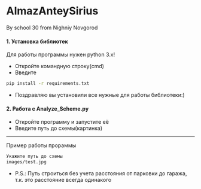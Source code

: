 # AlmazAnteySirius
By school 30 from Nighniy Novgorod 



#### 1. Установка библиотек
Для работы программы нужен python 3.x!
* Откройте командную строку(cmd)
* Введите
```sh
pip install -r requirements.txt
```
* Поздравляю вы установили все нужные для работы библиотеки:)

#### 2. Работа с Analyze_Scheme.py 
* Откройте программу и запустите её  
* Введите путь до схемы(картинка)
___
Пример работы прораммы
```sh
Укажите путь до схемы
images/test.jpg
```
* P.S.: Путь строиться без учета расстояния от парковки до гаража, т.к. это расстояние всегда одинакого
